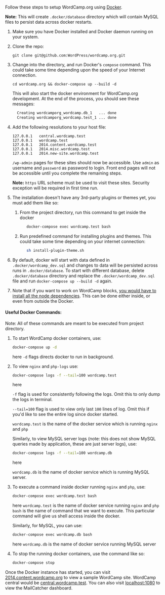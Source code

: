 Follow these steps to setup WordCamp.org using [Docker](https://www.docker.com/).

**Note:** This will create `.docker/database` directory which will contain MySQL files to persist data across docker restarts.

1. Make sure you have Docker installed and Docker daemon running on your system.

1. Clone the repo: 
    ```
    git clone git@github.com:WordPress/wordcamp.org.git
    ```

1. Change into the directory, and run Docker's `compose` command. This could take some time depending upon the speed of your Internet connection.
    ```
    cd wordcamp.org && docker-compose up --build -d
    ```
     This will also start the docker environment for WordCamp.org development. At the end of the process, you should see these messages:
     ```bash
       Creating wordcamporg_wordcamp.db_1   ... done
       Creating wordcamporg_wordcamp.test_1 ... done
    ```

1. Add the following resolutions to your host file:
    ```
    127.0.0.1	central.wordcamp.test
    127.0.0.1	wordcamp.test
    127.0.0.1	2014.content.wordcamp.test
    127.0.0.1	2014.misc.wordcamp.test
    127.0.0.1	2014.new-site.wordcamp.test
    ```
    
    `/wp-admin` pages for these sites should now be accessible. Use `admin` as username and `password` as password to login. Front end pages will not be accessible until you complete the remaining steps.
    
    **Note:** `https` URL scheme must be used to visit these sites. Security exception will be required in first time run.
    
1. The installation doesn't have any 3rd-party plugins or themes yet, you must add them like so:

    1. From the project directory, run this command to get inside the docker
        ```bash
           docker-compose exec wordcamp.test bash
        ```
    
    1. Run predefined command for installing plugins and themes. This could take some time depending on your internet connection:
        ```bash
           sh install-plugin-theme.sh
        ```

1. By default, docker will start with data defined in `.docker/wordcamp_dev.sql` and changes to data will be persisted across runs in `.docker/database`. To start with different database, delete `.docker/database` directory and replace the `.docker/wordcamp_dev.sql` file and run `docker-compose up --build -d` again.

1. Note that if you want to work on WordCamp blocks, [you would have to install all the node dependencies](../public_html/wp-content/mu-plugins/blocks/readme.md). This can be done either inside, or even from outside the Docker.

#### Useful Docker Commands:

Note: All of these commands are meant to be executed from project directory.

1. To start WordCamp docker containers, use:
    ```bash
    docker-compose up -d
    ```
    
    here `-d` flags directs docker to run in background.
    
1. To view `nginx` and `php-logs` use:
    ```bash
    docker-compose logs -f --tail=100 wordcamp.test
    ```
    
    here 
    
    `-f` flag is used for consistently following the logs. Omit this to only dump the logs in terminal.
    
    `--tail=100` flag is used to view only last `100` lines of log. Omit this if you'd like to see the entire log since docker started. 
    
    `wordcamp.test` is the name of the docker service which is running `nginx` and `php`
    
    Similarly, to view MySQL server logs (note: this does not show MySQL queries made by application, these are just server logs), use:
    
    ```bash
    docker-compose logs -f --tail=100 wordcamp.db
    ```
    
    here
    
    `wordcamp.db` is the name of docker service which is running MySQL server.

1. To execute a command inside docker running `nginx` and `php`, use:

    ```bash
    docker-compose exec wordcamp.test bash
    ```
    
    here
    `wordcamp.test` is the name of docker service running `nginx` and `php`
    `bash` is the name of command that we want to execute. This particular command will give us shell access inside the docker.
    
    Similarly, for MySQL, you can use:
    
    ```bash
    docker-compose exec wordcamp.db bash
    ```
    
    here
    `wordcamp.db` is the name of docker service running MySQL server
 
1. To stop the running docker containers, use the command like so:
    
    ```bash
    docker-compose stop
    ```
    
    
Once the Docker instance has started, you can visit [2014.content.wordcamp.org](2014.content.wordcamp.org) to view a sample WordCamp site. WordCamp central would be [central.wordcamp.test](central.wordcamp.test). You can also visit [localhost:1080](localhost:1080) to view the MailCatcher dashboard.
